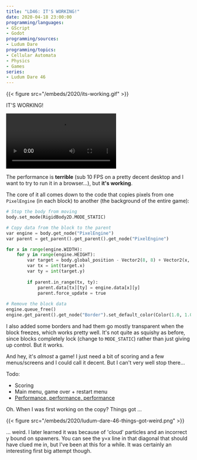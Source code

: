 ```yaml
---
title: "LD46: IT'S WORKING!"
date: 2020-04-18 23:00:00
programming/languages:
- GScript
- Godot
programming/sources:
- Ludum Dare
programming/topics:
- Cellular Automata
- Physics
- Games
series:
- Ludum Dare 46
---
```

{{< figure src="/embeds/2020/its-working.gif" >}}

IT'S WORKING!

<video controls src="/embeds/2020/ludum-dare-46-its-working.mp4"></video>

The performance is **terrible** (sub 10 FPS on a pretty decent desktop and I want to try to run it in a browser...), but **it's working**.

<!--more-->

The core of it all comes down to the code that copies pixels from one `PixelEngine` (in each block) to another (the background of the entire game):

```python
# Stop the body from moving
body.set_mode(RigidBody2D.MODE_STATIC)

# Copy data from the block to the parent
var engine = body.get_node("PixelEngine")
var parent = get_parent().get_parent().get_node("PixelEngine")

for x in range(engine.WIDTH):
	for y in range(engine.HEIGHT):
		var target = body.global_position - Vector2(8, 8) + Vector2(x, y).rotated(engine.rotation)
		var tx = int(target.x)
		var ty = int(target.y)
		
		if parent.in_range(tx, ty):
			parent.data[tx][ty] = engine.data[x][y]
			parent.force_update = true
			
# Remove the block data
engine.queue_free()
engine.get_parent().get_node("Border").set_default_color(Color(1.0, 1.0, 1.0, 0.25))
```

I also added some borders and had them go mostly transparent when the block freezes, which works pretty well. It's not quite as squishy as before, since blocks completely lock (change to `MODE_STATIC`) rather than just giving up control. But it works. 

And hey, it's *almost* a game! I just need a bit of scoring and a few menus/screens and I could call it decent. But I can't very well stop there...

Todo:

- Scoring
- Main menu, game over + restart menu
- [Performance, performance, performance](https://www.youtube.com/watch?v=KMU0tzLwhbE)

Oh. When I was first working on the copy? Things got ...

{{< figure src="/embeds/2020/ludum-dare-46-things-got-weird.png" >}}

... weird. I later learned it was because of 'cloud' particles and an incorrect y bound on spawners. You can see the y=x line in that diagonal that should have clued me in, but I've been at this for a while. It was certainly an interesting first big attempt though.  